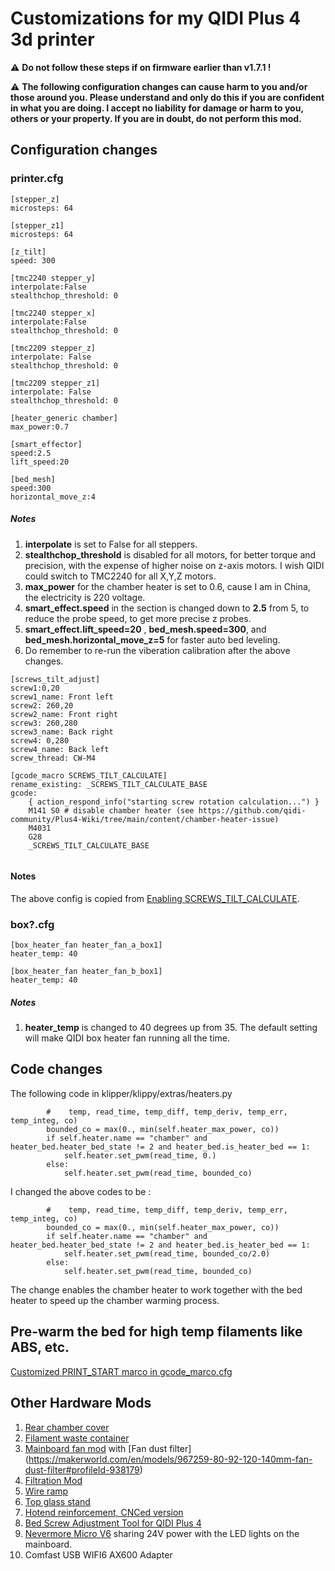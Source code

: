 # Customizations for my QIDI Plus 4 3d printer

⚠️ **Do not follow these steps if on firmware earlier than v1.7.1 !**

⚠️ **The following configuration changes can cause harm to you and/or those around you. Please understand and only do this if you are confident in what you are doing. I accept no liability for damage or harm to you, others or your property. If you are in doubt, do not perform this mod.**

## Configuration changes

### printer.cfg

```
[stepper_z]
microsteps: 64

[stepper_z1]
microsteps: 64

[z_tilt]
speed: 300

[tmc2240 stepper_y]
interpolate:False
stealthchop_threshold: 0

[tmc2240 stepper_x]
interpolate:False
stealthchop_threshold: 0

[tmc2209 stepper_z]
interpolate: False
stealthchop_threshold: 0

[tmc2209 stepper_z1]
interpolate: False
stealthchop_threshold: 0

[heater_generic chamber]
max_power:0.7

[smart_effector]
speed:2.5
lift_speed:20

[bed_mesh]
speed:300
horizontal_move_z:4
```

##### Notes

1. **interpolate** is set to False for all steppers.
2. **stealthchop_threshold** is disabled for all motors, for better torque and precision, with the expense of higher noise on z-axis motors. I wish QIDI could switch to TMC2240 for all X,Y,Z motors. 
3. **max_power** for the chamber heater is set to 0.6, cause I am in China, the electricity is 220 voltage.
4. **smart_effect.speed** in the section is changed down to **2.5** from 5, to reduce the probe speed, to get more precise z probes.
5. **smart_effect.lift_speed=20** , **bed_mesh.speed=300**, and **bed_mesh.horizontal_move_z=5** for faster auto bed leveling.
6. Do remember to re-run the viberation calibration after the above changes.

```
[screws_tilt_adjust]
screw1:0,20
screw1_name: Front left
screw2: 260,20
screw2_name: Front right
screw3: 260,280
screw3_name: Back right
screw4: 0,280
screw4_name: Back left
screw_thread: CW-M4

[gcode_macro SCREWS_TILT_CALCULATE]
rename_existing: _SCREWS_TILT_CALCULATE_BASE
gcode:
    { action_respond_info("starting screw rotation calculation...") }
    M141 S0 # disable chamber heater (see https://github.com/qidi-community/Plus4-Wiki/tree/main/content/chamber-heater-issue)
    M4031
    G28
    _SCREWS_TILT_CALCULATE_BASE
    
```
#### Notes
The above config is copied from [Enabling SCREWS_TILT_CALCULATE](https://github.com/qidi-community/Plus4-Wiki/tree/main/content/Screws-Tilt-Adjust).

### box?.cfg

```
[box_heater_fan heater_fan_a_box1]
heater_temp: 40

[box_heater_fan heater_fan_b_box1]
heater_temp: 40

```

##### Notes

1. **heater_temp** is changed to 40 degrees up from 35. The default setting will make QIDI box heater fan running all the time.

## Code changes

The following code in klipper/klippy/extras/heaters.py

```
        #    temp, read_time, temp_diff, temp_deriv, temp_err, temp_integ, co)
        bounded_co = max(0., min(self.heater_max_power, co))
        if self.heater.name == "chamber" and heater_bed.heater_bed_state != 2 and heater_bed.is_heater_bed == 1:
            self.heater.set_pwm(read_time, 0.)
        else:
            self.heater.set_pwm(read_time, bounded_co)

```

I changed the above codes to be :

```
        #    temp, read_time, temp_diff, temp_deriv, temp_err, temp_integ, co)
        bounded_co = max(0., min(self.heater_max_power, co))
        if self.heater.name == "chamber" and heater_bed.heater_bed_state != 2 and heater_bed.is_heater_bed == 1:
            self.heater.set_pwm(read_time, bounded_co/2.0)
        else:
            self.heater.set_pwm(read_time, bounded_co)
```

The change enables the chamber heater to work together with the bed heater to speed up the chamber warming process.

## Pre-warm the bed for high temp filaments like ABS, etc.

[Customized PRINT_START marco in gcode_marco.cfg](https://github.com/QIDITECH/QIDI_PLUS4/pull/100)

## Other Hardware Mods
1. [Rear chamber cover](https://www.printables.com/model/1040774-qidi-plus-4-rear-chamber-cover)
2. [Filament waste container](https://www.printables.com/model/1023520-qidi-plus-4-filament-waste-container)
3. [Mainboard fan mod](https://www.printables.com/model/1146502-qidi-plus-4-hex-mainboard-cover-for-80mm-fan-with) with [Fan dust filter] (https://makerworld.com/en/models/967259-80-92-120-140mm-fan-dust-filter#profileId-938179)
4. [Filtration Mod](https://www.printables.com/model/1022271-qidi-plus-4-filtration-system)
5. [Wire ramp](https://www.printables.com/model/1094939-qidi-plus-4-wire-ramp)
6. [Top glass stand](https://www.printables.com/model/1102150-qidi-plus-4-top-glass-stand)
7. [Hotend reinforcement, CNCed version](https://makerworld.com.cn/zh/models/1021954-plus4-re-duan-jia-qiang)
8. [Bed Screw Adjustment Tool for QIDI Plus 4](https://www.printables.com/model/1280126-bed-screw-adjustment-tool-for-qidi-plus-4)
9. [Nevermore Micro V6](https://github.com/nevermore3d/Nevermore_Micro/tree/master/V6) sharing 24V power with the LED lights on the mainboard.
10. Comfast USB WIFI6 AX600 Adapter
